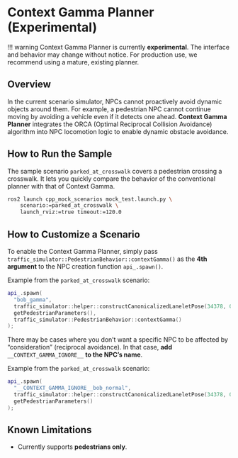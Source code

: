 # Context Gamma Planner (Experimental)

!!! warning
    Context Gamma Planner is currently **experimental**. The interface and behavior may change without notice. For production use, we recommend using a mature, existing planner.

## Overview

In the current scenario simulator, NPCs cannot proactively avoid dynamic objects around them. For example, a pedestrian NPC cannot continue moving by avoiding a vehicle even if it detects one ahead.
**Context Gamma Planner** integrates the ORCA (Optimal Reciprocal Collision Avoidance) algorithm into NPC locomotion logic to enable dynamic obstacle avoidance.

## How to Run the Sample

The sample scenario `parked_at_crosswalk` covers a pedestrian crossing a crosswalk. It lets you quickly compare the behavior of the conventional planner with that of Context Gamma.

```bash
ros2 launch cpp_mock_scenarios mock_test.launch.py \
    scenario:=parked_at_crosswalk \
    launch_rviz:=true timeout:=120.0
```

## How to Customize a Scenario

To enable the Context Gamma Planner, simply pass `traffic_simulator::PedestrianBehavior::contextGamma()` as the **4th argument** to the NPC creation function `api_.spawn()`.

Example from the `parked_at_crosswalk` scenario:

```cpp
api_.spawn(
  "bob_gamma",
  traffic_simulator::helper::constructCanonicalizedLaneletPose(34378, 0.0, 0.0),
  getPedestrianParameters(),
  traffic_simulator::PedestrianBehavior::contextGamma()
);
```

There may be cases where you don’t want a specific NPC to be affected by “consideration” (reciprocal avoidance). In that case, **add** `__CONTEXT_GAMMA_IGNORE__` **to the NPC’s name**.

Example from the `parked_at_crosswalk` scenario:

```cpp
api_.spawn(
  "__CONTEXT_GAMMA_IGNORE__bob_normal",
  traffic_simulator::helper::constructCanonicalizedLaneletPose(34378, 0.0, 0.0),
  getPedestrianParameters()
);
```

## Known Limitations

* Currently supports **pedestrians only**.
